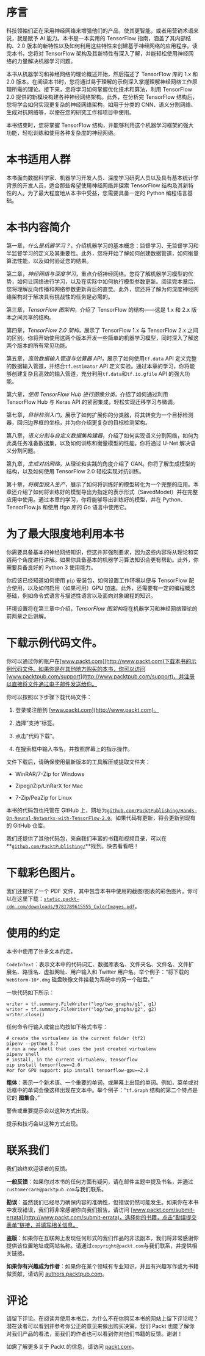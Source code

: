 # 序言

科技领袖们正在采用神经网络来增强他们的产品，使其更智能，或者用营销术语来说，就是赋予 AI 能力。本书是一本实用的 TensorFlow 指南，涵盖了其内部结构、2.0 版本的新特性以及如何利用这些特性来创建基于神经网络的应用程序。读完本书，您将对 TensorFlow 架构及其新特性有深入了解，并能轻松使用神经网络的力量解决机器学习问题。

本书从机器学习和神经网络的理论概述开始，然后描述了 TensorFlow 库的 1.x 和 2.0 版本。在阅读本书时，您将通过易于理解的示例深入掌握理解神经网络工作原理所需的理论。接下来，您将学习如何掌握优化技术和算法，利用 TensorFlow 2.0 提供的新模块构建各种神经网络架构。此外，在分析完 TensorFlow 结构后，您将学会如何实现更复杂的神经网络架构，如用于分类的 CNN、语义分割网络、生成对抗网络等，以便在您的研究工作和项目中使用。

本书结束时，您将掌握 TensorFlow 结构，并能够利用这个机器学习框架的强大功能，轻松训练和使用各种复杂度的神经网络。

# 本书适用人群

本书面向数据科学家、机器学习开发人员、深度学习研究人员以及具有基本统计学背景的开发人员，适合那些希望使用神经网络并探索 TensorFlow 结构及其新特性的人。为了最大程度地从本书中受益，您需要具备一定的 Python 编程语言基础。

# 本书内容简介

第一章，*什么是机器学习？*，介绍机器学习的基本概念：监督学习、无监督学习和半监督学习的定义及其重要性。此外，您将开始了解如何创建数据管道，如何衡量算法性能，以及如何验证您的结果。

第二章，*神经网络与深度学习*，重点介绍神经网络。您将了解机器学习模型的优势，如何让网络进行学习，以及在实际中如何执行模型参数更新。阅读完本章后，您将理解反向传播和网络参数更新背后的直觉。此外，您还将了解为何深度神经网络架构对于解决具有挑战性的任务是必需的。

第三章，*TensorFlow 图架构*，介绍了 TensorFlow 的结构——这是 1.x 和 2.x 版本之间共享的结构。

第四章，*TensorFlow 2.0 架构*，展示了 TensorFlow 1.x 与 TensorFlow 2.x 之间的区别。你将开始使用这两个版本开发一些简单的机器学习模型，同时深入了解这两个版本的所有常见功能。

第五章，*高效数据输入管道与估算器 API*，展示了如何使用`tf.data` API 定义完整的数据输入管道，并结合`tf.estimator` API 定义实验。通过本章的学习，你将能够创建复杂且高效的输入管道，充分利用`tf.data`和`tf.io.gfile` API 的强大功能。

第六章，*使用 TensorFlow Hub 进行图像分类*，介绍了如何通过利用 TensorFlow Hub 与 Keras API 的紧密集成，轻松实现迁移学习与微调。

第七章，*目标检测入门*，展示了如何扩展你的分类器，将其转变为一个目标检测器，回归边界框的坐标，并为你介绍更复杂的目标检测架构。

第八章，*语义分割与自定义数据集构建器*，介绍了如何实现语义分割网络，如何为此类任务准备数据集，以及如何训练和衡量模型的性能。你将通过 U-Net 解决语义分割问题。

第九章，*生成对抗网络*，从理论和实践的角度介绍了 GAN。你将了解生成模型的结构，以及如何使用 TensorFlow 2.0 轻松实现对抗训练。

第十章，*将模型投入生产*，展示了如何将训练好的模型转化为一个完整的应用。本章还介绍了如何将训练好的模型导出为指定的表示形式（SavedModel）并在完整应用中使用。通过本章的学习，你将能够导出训练好的模型，并在 Python、TensorFlow.js 和使用 tfgo 库的 Go 语言中使用它。

# 为了最大限度地利用本书

你需要具备基本的神经网络知识，但这并非强制要求，因为这些内容将从理论和实践两个角度进行讲解。如果你具备基本的机器学习算法知识会更有帮助。此外，你需要具备良好的 Python 3 使用能力。

你应该已经知道如何使用 `pip` 安装包，如何设置工作环境以便与 TensorFlow 配合使用，以及如何启用（如果可用）GPU 加速。此外，还需要有一定的编程概念基础，例如命令式语言与描述性语言以及面向对象编程的知识。

环境设置将在第三章中介绍，*TensorFlow 图架构*将在机器学习和神经网络理论的前两章之后讲解。

# 下载示例代码文件。

你可以通过你的账户在[www.packt.com](http://www.packt.com)下载本书的示例代码文件。如果你是在其他地方购买的本书，你可以访问[www.packtpub.com/support](http://www.packtpub.com/support)，并注册以直接将文件通过电子邮件发送给你。

你可以按照以下步骤下载代码文件：

1.  登录或注册到 [www.packt.com](http://www.packt.com)。

1.  选择“支持”标签。

1.  点击“代码下载”。

1.  在搜索框中输入书名，并按照屏幕上的指示操作。

文件下载后，请确保使用最新版本的工具解压或提取文件夹：

+   WinRAR/7-Zip for Windows

+   Zipeg/iZip/UnRarX for Mac

+   7-Zip/PeaZip for Linux

本书的代码包也托管在 GitHub 上，网址为[`github.com/PacktPublishing/Hands-On-Neural-Networks-with-TensorFlow-2.0`](https://github.com/PacktPublishing/Hands-On-Neural-Networks-with-TensorFlow-2.0)。如果代码有更新，将会更新到现有的 GitHub 仓库。

我们还提供了其他代码包，来自我们丰富的书籍和视频目录，可以在**[`github.com/PacktPublishing/`](https://github.com/PacktPublishing/)**找到。快去看看吧！

# 下载彩色图片。

我们还提供了一个 PDF 文件，其中包含本书中使用的截图/图表的彩色图片。你可以在这里下载：[`static.packt-cdn.com/downloads/9781789615555_ColorImages.pdf`](https://static.packt-cdn.com/downloads/9781789615555_ColorImages.pdf)。

# 使用的约定

本书中使用了许多文本约定。

`CodeInText`：表示文本中的代码词汇、数据库表名、文件夹名、文件名、文件扩展名、路径名、虚拟网址、用户输入和 Twitter 用户名。举个例子：“将下载的 `WebStorm-10*.dmg` 磁盘映像文件挂载为系统中的另一个磁盘。”

一块代码如下所示：

```
writer = tf.summary.FileWriter("log/two_graphs/g1", g1)
writer = tf.summary.FileWriter("log/two_graphs/g2", g2)
writer.close()
```

任何命令行输入或输出均按如下格式书写：

```
# create the virtualenv in the current folder (tf2)
pipenv --python 3.7
# run a new shell that uses the just created virtualenv
pipenv shell
# install, in the current virtualenv, tensorflow
pip install tensorflow==2.0
#or for GPU support: pip install tensorflow-gpu==2.0
```

**粗体**：表示一个新术语、一个重要的单词，或屏幕上出现的单词。例如，菜单或对话框中的单词会像这样出现在文本中。举个例子：“`tf.Graph` 结构的第二个特点是它的 **图集合**。”

警告或重要提示会以这种方式出现。

提示和技巧会以这种方式出现。

# 联系我们

我们始终欢迎读者的反馈。

**一般反馈**：如果你对本书的任何方面有疑问，请在邮件主题中提及书名，并通过`customercare@packtpub.com`与我们联系。

**勘误**：虽然我们已经尽力确保内容的准确性，但错误仍然可能发生。如果你在本书中发现错误，我们将非常感谢你向我们报告。请访问 [www.packt.com/submit-errata](http://www.packt.com/submit-errata)，选择你的书籍，点击“勘误提交表单”链接，并填写相关信息。

**盗版**：如果你在互联网上发现任何形式的我们作品的非法副本，我们将非常感谢你提供该位置地址或网站名称。请通过`copyright@packt.com`与我们联系，并提供相关链接。

**如果你有兴趣成为作者**：如果你在某个领域有专业知识，并且有兴趣写作或为书籍做贡献，请访问 [authors.packtpub.com](http://authors.packtpub.com/)。

# 评论

请留下评论。在阅读并使用本书后，为什么不在你购买本书的网站上留下评论呢？潜在读者可以看到并参考你公正的意见来做出购买决策，我们 Packt 也能了解你对我们产品的看法，而我们的作者也可以看到你对他们书籍的反馈。谢谢！

如需了解更多关于 Packt 的信息，请访问 [packt.com](http://www.packt.com/)。
